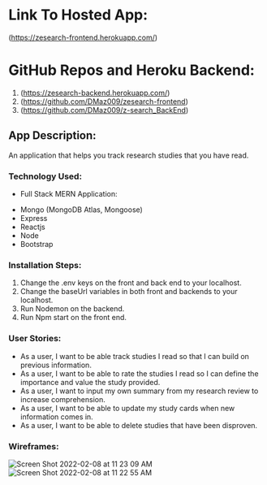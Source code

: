 # Link To Hosted App:

(https://zesearch-frontend.herokuapp.com/)

# GitHub Repos and Heroku Backend:

1. (https://zesearch-backend.herokuapp.com/)
2. (https://github.com/DMaz009/zesearch-frontend)
3. (https://github.com/DMaz009/z-search_BackEnd)


## App Description:

An application that helps you track research studies that you have read.

### Technology Used:

- Full Stack MERN Application:
* Mongo (MongoDB Atlas, Mongoose)
* Express
* Reactjs
* Node
* Bootstrap

### Installation Steps:

1. Change the .env keys on the front and back end to your localhost.
2. Change the baseUrl variables in both front and backends to your localhost.
3. Run Nodemon on the backend.
4. Run Npm start on the front end.

### User Stories:

* As a user, I want to be able track studies I read so that I can build on previous information.
* As a user, I want to be able to rate the studies I read so I can define the importance and value the study provided.
* As a user, I want to input my own summary from my research review to increase comprehension.
* As a user, I want to be able to update my study cards when new information comes in.
* As a user, I want to be able to delete studies that have been disproven.

### Wireframes:

![Screen Shot 2022-02-08 at 11 23 09 AM](https://user-images.githubusercontent.com/33461138/154709729-4933edca-25ff-49cf-ae42-eb90560fb0e1.png)
![Screen Shot 2022-02-08 at 11 22 55 AM](https://user-images.githubusercontent.com/33461138/154709741-f925b704-9f4d-4bc7-8356-43d9f21e9c4c.png)








